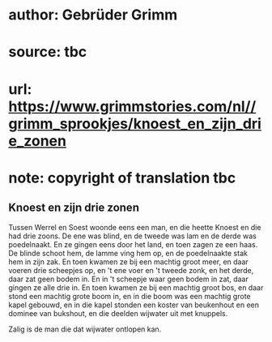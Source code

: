 # author: Gebrüder Grimm
# source: tbc
# url: https://www.grimmstories.com/nl//grimm_sprookjes/knoest_en_zijn_drie_zonen
# note: copyright of translation tbc

## Knoest en zijn drie zonen 

Tussen Werrel en Soest woonde eens een man, en die heette Knoest en die
had drie zoons. De ene was blind, en de tweede was lam en de derde was
poedelnaakt. En ze gingen eens door het land, en toen zagen ze een haas.
De blinde schoot hem, de lamme ving hem op, en de poedelnaakte stak hem
in zijn zak. En toen kwamen ze bij een machtig groot meer, en daar
voeren drie scheepjes op, en 't ene voer en 't tweede zonk, en het
derde, daar zat geen bodem in. En in 't scheepje waar geen bodem in
zat, daar gingen ze alle drie in. En toen kwamen ze bij een machtig
groot bos, en daar stond een machtig grote boom in, en in die boom was
een machtig grote kapel gebouwd, en in die kapel stonden een koster van
beukenhout en een dominee van bukshout, en die deelden wijwater uit met
knuppels.

Zalig is de man
die dat wijwater ontlopen kan.
